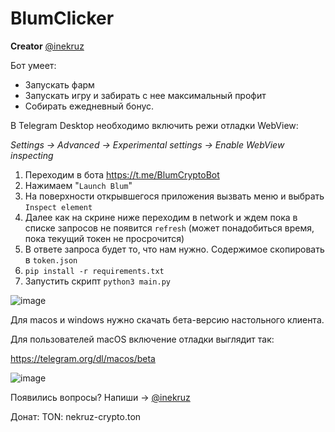 # BlumClicker
<b>Creator</b> <a href="https://t.me/inekruz">@inekruz</a>

Бот умеет:
- Запускать фарм
- Запускать игру и забирать с нее максимальный профит
- Собирать ежедневный бонус.

В Telegram Desktop необходимо включить режи отладки WebView:

_Settings -> Advanced -> Experimental settings -> Enable WebView inspecting_

1. Переходим в бота https://t.me/BlumCryptoBot
2. Нажимаем "`Launch Blum`"
3. На поверхности открывшегося приложения вызвать меню и выбрать `Inspect element`
4. Далее как на скрине ниже переходим в network и ждем пока в списке запросов не появится `refresh` (может понадобиться время, пока текущий токен не просрочится)
5. В ответе запроса будет то, что нам нужно. Содержимое скопировать в `token.json`
6. `pip install -r requirements.txt`
7. Запустить скрипт `python3 main.py`

![image](https://github.com/TotalAwesome/BlumClicker/assets/39047158/1acc5fbc-5e0b-430a-9f16-6e7e01d4f87b)

Для macos и windows нужно скачать бета-версию настольного клиента.

Для пользователей macOS включение отладки выглядит так:

https://telegram.org/dl/macos/beta

![image](https://github.com/TotalAwesome/BlumClicker/assets/39047158/9faf1a5d-430c-4acf-bbd6-389b31aa4b7a)

Появились вопросы? Напиши -> <a href="https://t.me/inekruz">@inekruz</a>

Донат:
TON: nekruz-crypto.ton
